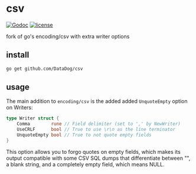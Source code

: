 # csv

[![Godoc](http://img.shields.io/badge/godoc-reference-blue.svg?style=flat)](https://godoc.org/github.com/DataDog/csv) [![license](http://img.shields.io/badge/license-BSD-red.svg?style=flat)](https://raw.githubusercontent.com/DataDog/csv/master/LICENSE)

fork of go's encoding/csv with extra writer options

## install

```sh
go get github.com/DataDog/csv
```

## usage

The main addition to `encoding/csv` is the added added `UnquoteEmpty` option on
Writers:

```go
type Writer struct {
    Comma        rune // Field delimiter (set to ',' by NewWriter)
    UseCRLF      bool // True to use \r\n as the line terminator
    UnquoteEmpty bool // True to not quote empty fields
}
```

This option allows you to forgo quotes on empty fields, which makes its output
compatible with some CSV SQL dumps that differentiate between "", a blank string,
and a completely empty field, which means NULL.

